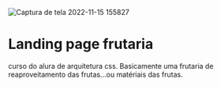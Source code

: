 ![Captura de tela 2022-11-15 155827](https://user-images.githubusercontent.com/104877365/202013824-21f16be2-9255-4809-938d-d0213e65a646.png)
# Landing page frutaria
 curso do alura de arquitetura css.
Basicamente uma frutaria de reaproveitamento das frutas...ou matériais das frutas.
